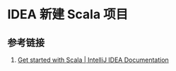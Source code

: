 # IDEA 新建 Scala 项目

## 参考链接

1. [Get started with Scala | IntelliJ IDEA Documentation](https://www.jetbrains.com/help/idea/get-started-with-scala.html)
